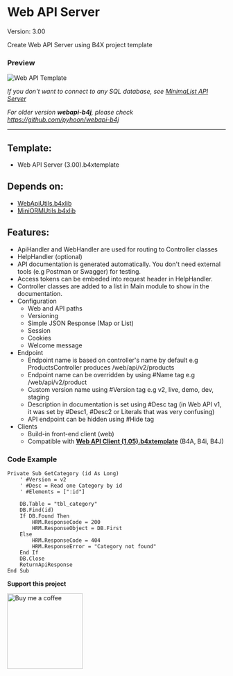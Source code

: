 # Web API Server

Version: 3.00

Create Web API Server using B4X project template

### Preview
![Web API Template](https://raw.githubusercontent.com/pyhoon/web-api-server-b4j/main/Preview/Web%20API%20Template.png)

*If you don't want to connect to any SQL database, see [MinimaList API Server](https://github.com/pyhoon/minimalist-api-b4j)*

*For older version **webapi-b4j**, please check https://github.com/pyhoon/webapi-b4j*

---

## Template:
- Web API Server (3.00).b4xtemplate

## Depends on:
- [WebApiUtils.b4xlib](https://github.com/pyhoon/WebApiUtils-B4J)
- [MiniORMUtils.b4xlib](https://github.com/pyhoon/MiniORMUtils-B4X)

## Features:
- ApiHandler and WebHandler are used for routing to Controller classes
- HelpHandler (optional)
- API documentation is generated automatically. You don't need external tools (e.g Postman or Swagger) for testing.
- Access tokens can be embeded into request header in HelpHandler.
- Controller classes are added to a list in Main module to show in the documentation.
- Configuration
    - Web and API paths
    - Versioning
    - Simple JSON Response (Map or List)
    - Session
    - Cookies
    - Welcome message
- Endpoint
    - Endpoint name is based on controller's name by default e.g ProductsController produces /web/api/v2/products
    - Endpoint name can be overridden by using #Name tag e.g /web/api/v2/product
    - Custom version name using #Version tag e.g v2, live, demo, dev, staging
    - Description in documentation is set using #Desc tag (in Web API v1, it was set by #Desc1, #Desc2 or Literals that was very confusing)
    - API endpoint can be hidden using #Hide tag
- Clients
    - Build-in front-end client (web)
    - Compatible with [**Web API Client (1.05).b4xtemplate**](https://github.com/pyhoon/web-api-client-b4x) (B4A, B4i, B4J)

### Code Example
```basic
Private Sub GetCategory (id As Long)
    ' #Version = v2
    ' #Desc = Read one Category by id
    ' #Elements = [":id"]

    DB.Table = "tbl_category"
    DB.Find(id)
    If DB.Found Then
        HRM.ResponseCode = 200
        HRM.ResponseObject = DB.First
    Else
        HRM.ResponseCode = 404
        HRM.ResponseError = "Category not found"
    End If
    DB.Close
    ReturnApiResponse
End Sub
```

**Support this project**

<a href="https://paypal.me/aeric80/"><img src="https://cdn.buymeacoffee.com/buttons/default-orange.png" width="174" title="Buy me a coffee" /></a>

